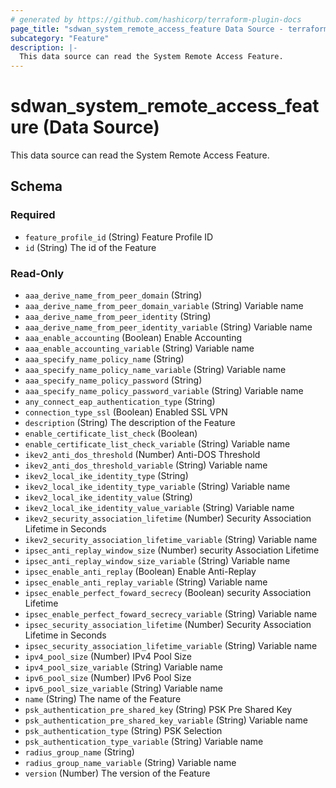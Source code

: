 ```yaml
---
# generated by https://github.com/hashicorp/terraform-plugin-docs
page_title: "sdwan_system_remote_access_feature Data Source - terraform-provider-sdwan"
subcategory: "Feature"
description: |-
  This data source can read the System Remote Access Feature.
---
```


# sdwan_system_remote_access_feature (Data Source)

This data source can read the System Remote Access Feature.



<!-- schema generated by tfplugindocs -->
## Schema

### Required

- `feature_profile_id` (String) Feature Profile ID
- `id` (String) The id of the Feature

### Read-Only

- `aaa_derive_name_from_peer_domain` (String)
- `aaa_derive_name_from_peer_domain_variable` (String) Variable name
- `aaa_derive_name_from_peer_identity` (String)
- `aaa_derive_name_from_peer_identity_variable` (String) Variable name
- `aaa_enable_accounting` (Boolean) Enable Accounting
- `aaa_enable_accounting_variable` (String) Variable name
- `aaa_specify_name_policy_name` (String)
- `aaa_specify_name_policy_name_variable` (String) Variable name
- `aaa_specify_name_policy_password` (String)
- `aaa_specify_name_policy_password_variable` (String) Variable name
- `any_connect_eap_authentication_type` (String)
- `connection_type_ssl` (Boolean) Enabled SSL VPN
- `description` (String) The description of the Feature
- `enable_certificate_list_check` (Boolean)
- `enable_certificate_list_check_variable` (String) Variable name
- `ikev2_anti_dos_threshold` (Number) Anti-DOS Threshold
- `ikev2_anti_dos_threshold_variable` (String) Variable name
- `ikev2_local_ike_identity_type` (String)
- `ikev2_local_ike_identity_type_variable` (String) Variable name
- `ikev2_local_ike_identity_value` (String)
- `ikev2_local_ike_identity_value_variable` (String) Variable name
- `ikev2_security_association_lifetime` (Number) Security Association Lifetime in Seconds
- `ikev2_security_association_lifetime_variable` (String) Variable name
- `ipsec_anti_replay_window_size` (Number) security Association Lifetime
- `ipsec_anti_replay_window_size_variable` (String) Variable name
- `ipsec_enable_anti_replay` (Boolean) Enable Anti-Replay
- `ipsec_enable_anti_replay_variable` (String) Variable name
- `ipsec_enable_perfect_foward_secrecy` (Boolean) security Association Lifetime
- `ipsec_enable_perfect_foward_secrecy_variable` (String) Variable name
- `ipsec_security_association_lifetime` (Number) Security Association Lifetime in Seconds
- `ipsec_security_association_lifetime_variable` (String) Variable name
- `ipv4_pool_size` (Number) IPv4 Pool Size
- `ipv4_pool_size_variable` (String) Variable name
- `ipv6_pool_size` (Number) IPv6 Pool Size
- `ipv6_pool_size_variable` (String) Variable name
- `name` (String) The name of the Feature
- `psk_authentication_pre_shared_key` (String) PSK Pre Shared Key
- `psk_authentication_pre_shared_key_variable` (String) Variable name
- `psk_authentication_type` (String) PSK Selection
- `psk_authentication_type_variable` (String) Variable name
- `radius_group_name` (String)
- `radius_group_name_variable` (String) Variable name
- `version` (Number) The version of the Feature
